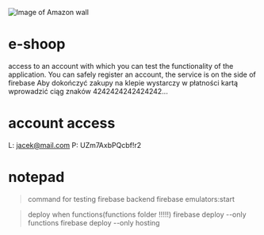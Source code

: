 

![Image of Amazon wall](https://www.marketplace.org/wp-content/uploads/2019/07/ama2.png?resize=740%2C204)

# e-shoop
access to an account with which you can test the functionality of the application.
You can safely register an account, the service is on the side of firebase
Aby dokończyć zakupy na klepie wystarczy w płatności kartą wprowadzić ciąg znaków 4242424242424242...

# account access
L: jacek@mail.com
P: UZm7AxbPQcbf!r2



# notepad
> command for testing firebase backend
> firebase emulators:start

> deploy when functions(functions folder !!!!!)
> firebase deploy --only functions
> firebase deploy --only hosting

